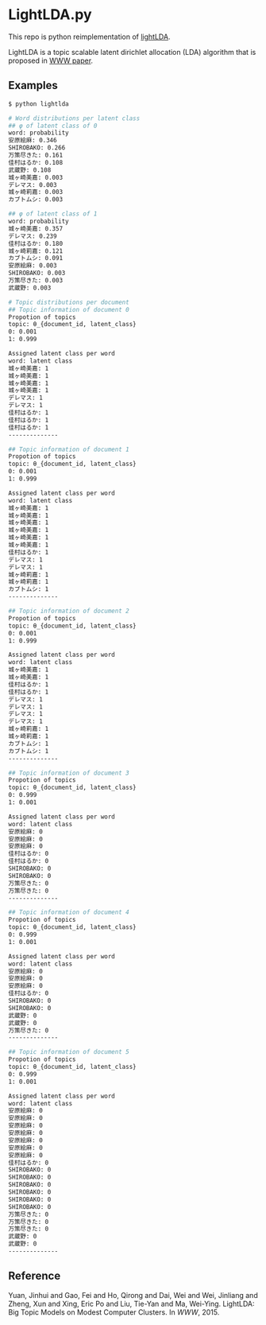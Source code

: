 # LightLDA.py

This repo is python reimplementation of [lightLDA](https://github.com/Microsoft/LightLDA).

LightLDA is a topic scalable latent dirichlet allocation (LDA) algorithm that is proposed in [WWW paper](http://www.www2015.it/documents/proceedings/proceedings/p1351.pdf).

## Examples

```bash
$ python lightlda

# Word distributions per latent class
## φ of latent class of 0
word: probability
安原絵麻: 0.346
SHIROBAKO: 0.266
万策尽きた: 0.161
佳村はるか: 0.108
武蔵野: 0.108
城ヶ崎美嘉: 0.003
デレマス: 0.003
城ヶ崎莉嘉: 0.003
カブトムシ: 0.003

## φ of latent class of 1
word: probability
城ヶ崎美嘉: 0.357
デレマス: 0.239
佳村はるか: 0.180
城ヶ崎莉嘉: 0.121
カブトムシ: 0.091
安原絵麻: 0.003
SHIROBAKO: 0.003
万策尽きた: 0.003
武蔵野: 0.003

# Topic distributions per document
## Topic information of document 0
Propotion of topics
topic: θ_{document_id, latent_class}
0: 0.001
1: 0.999

Assigned latent class per word
word: latent class
城ヶ崎美嘉: 1
城ヶ崎美嘉: 1
城ヶ崎美嘉: 1
城ヶ崎美嘉: 1
デレマス: 1
デレマス: 1
佳村はるか: 1
佳村はるか: 1
佳村はるか: 1
--------------

## Topic information of document 1
Propotion of topics
topic: θ_{document_id, latent_class}
0: 0.001
1: 0.999

Assigned latent class per word
word: latent class
城ヶ崎美嘉: 1
城ヶ崎美嘉: 1
城ヶ崎美嘉: 1
城ヶ崎美嘉: 1
城ヶ崎美嘉: 1
城ヶ崎美嘉: 1
佳村はるか: 1
デレマス: 1
デレマス: 1
城ヶ崎莉嘉: 1
城ヶ崎莉嘉: 1
カブトムシ: 1
--------------

## Topic information of document 2
Propotion of topics
topic: θ_{document_id, latent_class}
0: 0.001
1: 0.999

Assigned latent class per word
word: latent class
城ヶ崎美嘉: 1
城ヶ崎美嘉: 1
佳村はるか: 1
佳村はるか: 1
デレマス: 1
デレマス: 1
デレマス: 1
デレマス: 1
城ヶ崎莉嘉: 1
城ヶ崎莉嘉: 1
カブトムシ: 1
カブトムシ: 1
--------------

## Topic information of document 3
Propotion of topics
topic: θ_{document_id, latent_class}
0: 0.999
1: 0.001

Assigned latent class per word
word: latent class
安原絵麻: 0
安原絵麻: 0
安原絵麻: 0
佳村はるか: 0
佳村はるか: 0
SHIROBAKO: 0
SHIROBAKO: 0
万策尽きた: 0
万策尽きた: 0
--------------

## Topic information of document 4
Propotion of topics
topic: θ_{document_id, latent_class}
0: 0.999
1: 0.001

Assigned latent class per word
word: latent class
安原絵麻: 0
安原絵麻: 0
安原絵麻: 0
佳村はるか: 0
SHIROBAKO: 0
SHIROBAKO: 0
武蔵野: 0
武蔵野: 0
万策尽きた: 0
--------------

## Topic information of document 5
Propotion of topics
topic: θ_{document_id, latent_class}
0: 0.999
1: 0.001

Assigned latent class per word
word: latent class
安原絵麻: 0
安原絵麻: 0
安原絵麻: 0
安原絵麻: 0
安原絵麻: 0
安原絵麻: 0
安原絵麻: 0
佳村はるか: 0
SHIROBAKO: 0
SHIROBAKO: 0
SHIROBAKO: 0
SHIROBAKO: 0
SHIROBAKO: 0
SHIROBAKO: 0
万策尽きた: 0
万策尽きた: 0
万策尽きた: 0
武蔵野: 0
武蔵野: 0
--------------
```

## Reference

Yuan, Jinhui and Gao, Fei and Ho, Qirong and Dai, Wei and Wei, Jinliang and Zheng, Xun and Xing, Eric Po and Liu, Tie-Yan and Ma, Wei-Ying. LightLDA: Big Topic Models on Modest Computer Clusters.
 In _WWW_, 2015.
